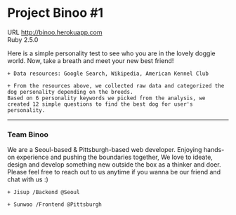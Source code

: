 # Project Binoo #1

URL http://binoo.herokuapp.com<br>
Ruby 2.5.0<br>

 Here is a simple personality test to see who you are in the lovely doggie world. Now, take a breath and meet your new best friend! 

	+ Data resources: Google Search, Wikipedia, American Kennel Club

	+ From the resources above, we collected raw data and categorized the dog personality depending on the breeds. 
	Based on 6 personality keywords we picked from the analysis, we created 12 simple questions to find the best dog for user's personality.

***

### Team Binoo

We are a Seoul-based & Pittsburgh-based web developer. Enjoying hands-on experience and pushing the boundaries together, We love to ideate, design and develop something new outside the box as a thinker and doer. Please feel free to reach out to us anytime if you wanna be our friend and chat with us :)

	+ Jisup /Backend @Seoul

	+ Sunwoo /Frontend @Pittsburgh

